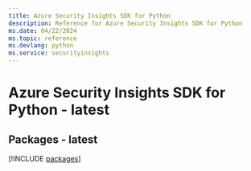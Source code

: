 ```yaml
---
title: Azure Security Insights SDK for Python
description: Reference for Azure Security Insights SDK for Python
ms.date: 04/22/2024
ms.topic: reference
ms.devlang: python
ms.service: securityinsights
---
```

# Azure Security Insights SDK for Python - latest
## Packages - latest
[!INCLUDE [packages](security-insights-index.md)]